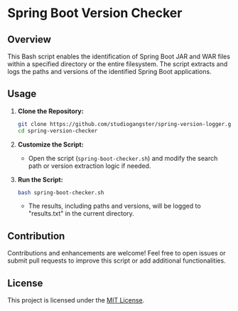 # Spring Boot Version Checker

## Overview

This Bash script enables the identification of Spring Boot JAR and WAR files within a specified directory or the entire filesystem. The script extracts and logs the paths and versions of the identified Spring Boot applications.

## Usage

1. **Clone the Repository:**
    ```bash
    git clone https://github.com/studiogangster/spring-version-logger.git
    cd spring-version-checker
    ```

2. **Customize the Script:**
    - Open the script (`spring-boot-checker.sh`) and modify the search path or version extraction logic if needed.

3. **Run the Script:**
    ```bash
    bash spring-boot-checker.sh
    ```
   - The results, including paths and versions, will be logged to "results.txt" in the current directory.

## Contribution

Contributions and enhancements are welcome! Feel free to open issues or submit pull requests to improve this script or add additional functionalities.

## License

This project is licensed under the [MIT License](LICENSE).
